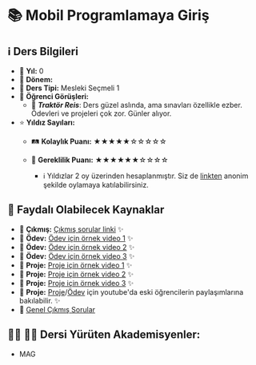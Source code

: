 # 📚 Mobil Programlamaya Giriş

## ℹ️ Ders Bilgileri

- 📅 **Yıl:** 0
- 📆 **Dönem:** 
- 🏫 **Ders Tipi:** Mesleki Seçmeli 1
- 💬 **Öğrenci Görüşleri:**
  - 👤 **_Traktör Reis_**: Ders güzel aslında, ama sınavları özellikle ezber. Ödevleri ve projeleri çok zor. Günler alıyor.
- ⭐ **Yıldız Sayıları:**
  - 🛤️ **Kolaylık Puanı:** ★★★★★☆☆☆☆☆
  - 🔑 **Gereklilik Puanı:** ★★★★★★☆☆☆☆

    - ℹ️ Yıldızlar 2 oy üzerinden hesaplanmıştır. Siz de [linkten](https://forms.gle/3njZjmhm215YCAxe6) anonim şekilde oylamaya katılabilirsiniz.

## 📖 Faydalı Olabilecek Kaynaklar

- 📄 **Çıkmış:** [Çıkmış sorular linki](https://drive.google.com/drive/folders/1lgCUMrXtOB5hv1ZcvF3TGYFgXBeToUxf?usp=drive_link) ✨
- 📄 **Ödev:** [Ödev için örnek video 1](https://www.youtube.com/watch?v=uNxWwgBSkOk&ab_channel=EmirAksoy) ✨
- 📄 **Ödev:** [Ödev için örnek video 2](https://www.youtube.com/watch?v=reKSrD_uth0&ab_channel=AhmetBar%C4%B1%C5%9FYerlikaya) ✨
- 📄 **Ödev:** [Ödev için örnek video 3](https://www.youtube.com/watch?v=16YYWwL-wy8&ab_channel=%C4%B0pekKo%C3%A7) ✨
- 📄 **Proje:** [Proje için örnek video 1](https://www.youtube.com/watch?v=0kmPcTPKlY4&ab_channel=%C4%B0pekKo%C3%A7) ✨
- 📄 **Proje:** [Proje için örnek video 2](https://www.youtube.com/watch?v=oz7IAfazAes&ab_channel=AhmetBar%C4%B1%C5%9FYerlikaya) ✨
- 📄 **Proje:** [Proje için örnek video 3](https://www.youtube.com/watch?v=dQdlxry7LL0&ab_channel=Bar%C4%B1%C5%9FCanY%C4%B1lmaz) ✨
- 📄 **Proje:** [Proje](https://www.youtube.com/watch?v=kM1AJ7EmRNw&t=30s&ab_channel=MuhammetKayraBulut)/[Ödev](https://www.youtube.com/watch?v=krNkTsZ1Cq8&t=6s&ab_channel=MuhammetKayraBulut) için youtube'da eski öğrencilerin paylaşımlarına bakılabilir. ✨
- 📄 [Genel Çıkmış Sorular](https://drive.google.com/drive/folders/1imIiwx0xxIPWREGP-YqotnFdUku8Ealf?usp=sharing)

## 👨‍🏫 👩‍🏫 Dersi Yürüten Akademisyenler:
- MAG
